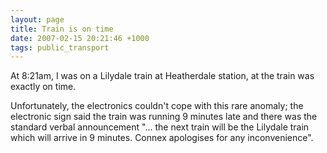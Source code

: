 ```yaml
---
layout: page
title: Train is on time
date: 2007-02-15 20:21:46 +1000
tags: public_transport
---
```


At 8:21am, I was on a Lilydale train at Heatherdale station, at the train was exactly on time.

Unfortunately, the electronics couldn't cope with this rare anomaly;
the electronic sign said the train was running 9 minutes late and
there was the standard verbal announcement "... the next train will be
the Lilydale train which will arrive in 9 minutes. Connex apologises
for any inconvenience".
